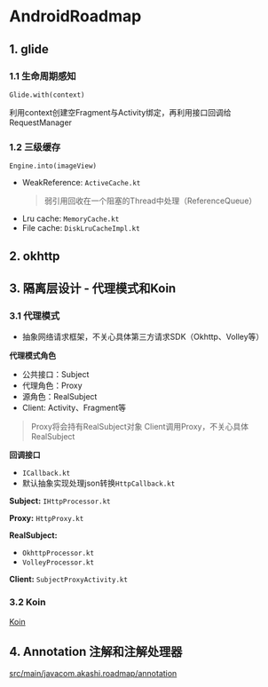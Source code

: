 # AndroidRoadmap

## 1. glide

### 1.1 生命周期感知

``Glide.with(context)``

利用context创建空Fragment与Activity绑定，再利用接口回调给RequestManager

### 1.2 三级缓存

``Engine.into(imageView)``

- WeakReference<Bitmap>: ``ActiveCache.kt``
  > 弱引用回收在一个阻塞的Thread中处理（ReferenceQueue）
- Lru cache: ``MemoryCache.kt``
- File cache: ``DiskLruCacheImpl.kt``

## 2. okhttp

## 3. 隔离层设计 - 代理模式和Koin

### 3.1 代理模式

- 抽象网络请求框架，不关心具体第三方请求SDK（Okhttp、Volley等）

**代理模式角色**

- 公共接口：Subject
- 代理角色：Proxy
- 源角色：RealSubject
- Client: Activity、Fragment等

> Proxy将会持有RealSubject对象
> Client调用Proxy，不关心具体RealSubject

**回调接口**

- ``ICallback.kt``
- 默认抽象实现处理json转换``HttpCallback.kt``


**Subject:**
``IHttpProcessor.kt``

**Proxy:**
``HttpProxy.kt``

**RealSubject:**

- ``OkhttpProcessor.kt``
- ``VolleyProcessor.kt``

**Client:**
``SubjectProxyActivity.kt``

### 3.2 Koin

[Koin](https://insert-koin.io/)


## 4. Annotation 注解和注解处理器

[src/main/javacom.akashi.roadmap/annotation](https://github.com/AkashiWen/AndroidRoadmap/blob/master/app/src/main/java/com/akashi/roadmap/annotation/README.md)